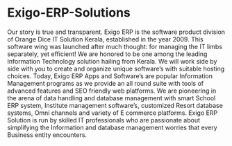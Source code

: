 # Exigo-ERP-Solutions
Our story is true and transparent. Exigo ERP is the software product division of Orange Dice IT Solution Kerala, established in the year 2009. This software wing was launched after much thought: for managing the IT limbs separately, yet efficient! We are honored to be one among the leading Information Technology solution hailing from Kerala. We will work side by side with you to create and organize unique software’s with suitable hosting choices. Today, Exigo ERP Apps and Software’s are popular Information Management programs as we provide an all round suite with tools of advanced features and SEO friendly web platforms. We are pioneering in the arena of data handling and database management with smart School ERP system, Institute management software’s, customized Resort database systems, Omni channels and variety of E commerce platforms. Exigo ERP Solution is run by skilled IT professionals who are passionate about simplifying the Information and database management worries that every Business entity encounters.
